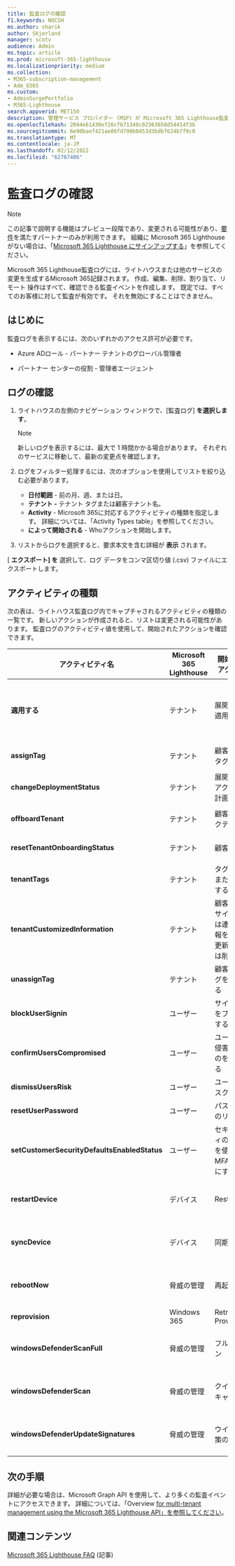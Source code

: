 ```yaml
---
title: 監査ログの確認
f1.keywords: NOCSH
ms.author: sharik
author: SKjerland
manager: scotv
audience: Admin
ms.topic: article
ms.prod: microsoft-365-lighthouse
ms.localizationpriority: medium
ms.collection:
- M365-subscription-management
- Adm_O365
ms.custom:
- AdminSurgePortfolio
- M365-Lighthouse
search.appverid: MET150
description: 管理サービス プロバイダー (MSP) が Microsoft 365 Lighthouse監査ログを確認する方法について説明します。
ms.openlocfilehash: 2044e61430ef26cf671340c02363658d54414f3b
ms.sourcegitcommit: 6e90baef421ae06fd790b0453d3bdbf624b7f9c0
ms.translationtype: MT
ms.contentlocale: ja-JP
ms.lasthandoff: 02/12/2022
ms.locfileid: "62767486"
---
```

# <a name="review-audit-logs"></a>監査ログの確認

> [!NOTE]
> この記事で説明する機能はプレビュー段階であり、変更される可能性があり、[要件](m365-lighthouse-requirements.md)を満たすパートナーのみが利用できます。 組織に Microsoft 365 Lighthouse がない場合は、「[Microsoft 365 Lighthouse にサインアップする](m365-lighthouse-sign-up.md)」を参照してください。

Microsoft 365 Lighthouse監査ログには、ライトハウスまたは他のサービスの変更を生成するMicrosoft 365記録されます。 作成、編集、削除、割り当て、リモート 操作はすべて、確認できる監査イベントを作成します。 既定では、すべてのお客様に対して監査が有効です。 それを無効にすることはできません。

## <a name="before-you-begin"></a>はじめに

監査ログを表示するには、次のいずれかのアクセス許可が必要です。

- Azure ADロール - パートナー テナントのグローバル管理者

- パートナー センターの役割 - 管理者エージェント

## <a name="review-logs"></a>ログの確認

1. ライトハウスの左側のナビゲーション ウィンドウで、[監査ログ] **を選択します**。

    > [!NOTE]
    > 新しいログを表示するには、最大で 1 時間かかる場合があります。 それぞれのサービスに移動して、最新の変更点を確認します。

2. ログをフィルター処理するには、次のオプションを使用してリストを絞り込む必要があります。

    - **日付範囲** - 前の月、週、または日。
    - **テナント -** テナント タグまたは顧客テナント名。
    - **Activity** - Microsoft 365に対応するアクティビティの種類を指定します。 詳細については、「Activity Types table」を参照してください。
    - **によって開始される** - Whoアクションを開始します。

3. リストからログを選択すると、要求本文を含む詳細が **表示** されます。

[ **エクスポート] を** 選択して、ログ データをコンマ区切り値 (.csv) ファイルにエクスポートします。

## <a name="activity-types"></a>アクティビティの種類

次の表は、ライトハウス監査ログ内でキャプチャされるアクティビティの種類の一覧です。 新しいアクションが作成されると、リストは変更される可能性があります。 監査ログのアクティビティ値を使用して、開始されたアクションを確認できます。

| アクティビティ名    | Microsoft 365 Lighthouse | 開始されたアクション  | サービスが影響を受け           |
|------------------|----------------------------------|-------------------|----------------------------|
|**適用する**                                   | テナント                          | 展開計画の適用                                           | Azure AD、Microsoft エンドポイント マネージャー                   |
|**assignTag**                                | テナント                          | 顧客からのタグの適用                                      | Microsoft 365 Lighthouse   |
|**changeDeploymentStatus**                   | テナント                          | 展開計画のアクション 計画の状態                        | Microsoft 365 Lighthouse   |
|**offboardTenant**                            | テナント                          | 顧客の非アクティブ化                                          | Microsoft 365 Lighthouse   |
|**resetTenantOnboardingStatus**              | テナント                          | 顧客の対応                                              | Microsoft 365 Lighthouse   |
|**tenantTags**                               | テナント                          | タグを作成または削除する                                           | Microsoft 365 Lighthouse   |
|**tenantCustomizedInformation**              | テナント                          | 顧客の Web サイトまたは連絡先情報を作成、更新、または削除する | Microsoft 365 Lighthouse   |
|**unassignTag**                              | テナント                          | 顧客からタグを削除する                                    | Microsoft 365 Lighthouse   |
| **blockUserSignin**                          | ユーザー                            | サインインをブロックする                                                     | Azure AD                   |
| **confirmUsersCompromised**                  | ユーザー                            | ユーザーが侵害されたのを確認する                                        | Azure AD                   |
| **dismissUsersRisk**                         | ユーザー                            | ユーザー リスクの却下                                                | Azure AD                   |
| **resetUserPassword**                        | ユーザー                            | パスワードのリセット                                                   | Azure AD                   |
| **setCustomerSecurityDefaultsEnabledStatus** | ユーザー                            | セキュリティの既定値を使用して MFA を有効にする                               | Azure AD                   |
|**restartDevice**                            | デバイス                          | Restart                                                          | Microsoft エンドポイント マネージャー |
| **syncDevice**                               | デバイス                          | 同期                                                             | Microsoft エンドポイント マネージャー |
| **rebootNow**                                | 脅威の管理                | 再起動                                                           | Microsoft エンドポイント マネージャー |
| **reprovision**                              | Windows 365     | Retry Provisioning                                               | Windows 365                |
| **windowsDefenderScanFull**                  | 脅威の管理                | フル スキャン                                                       | Microsoft エンドポイント マネージャー |
| **windowsDefenderScan**                      | 脅威の管理                | クイック スキャン                                                       | Microsoft エンドポイント マネージャー |
| **windowsDefenderUpdateSignatures**          | 脅威の管理                | ウイルス対策の更新                                                | Microsoft エンドポイント マネージャー |

## <a name="next-steps"></a>次の手順

詳細が必要な場合は、Microsoft Graph API を使用して、より多くの監査イベントにアクセスできます。 詳細については、「Overview [for multi-tenant management using the Microsoft 365 Lighthouse API」を参照してください](/graph/managedtenants-concept-overview)。

## <a name="related-content"></a>関連コンテンツ

[Microsoft 365 Lighthouse FAQ](m365-lighthouse-faq.yml) (記事)
